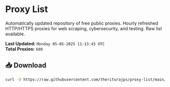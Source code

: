 # Proxy List

Automatically updated repository of free public proxies. Hourly refreshed HTTP/HTTPS proxies for web scraping, cybersecurity, and testing. Raw list available.

**Last Updated:** `Monday 05-05-2025 11:13:43 UTC`  
**Total Proxies:** `609`

## 📥 Download
```bash
curl -O https://raw.githubusercontent.com/theriturajps/proxy-list/main/proxies.txt
